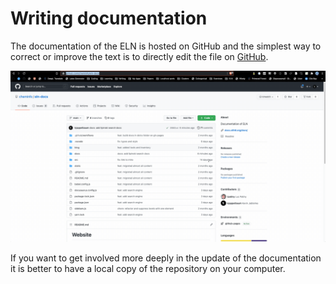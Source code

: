 # Writing documentation

The documentation of the ELN is hosted on GitHub and the simplest way to correct or improve the text is to directly edit the file on [GitHub](https://github.com/cheminfo/eln-docs).

![edit a file on GitHub](editFile.gif)

If you want to get involved more deeply in the update of the documentation it is better to have a local copy of the repository on your computer.